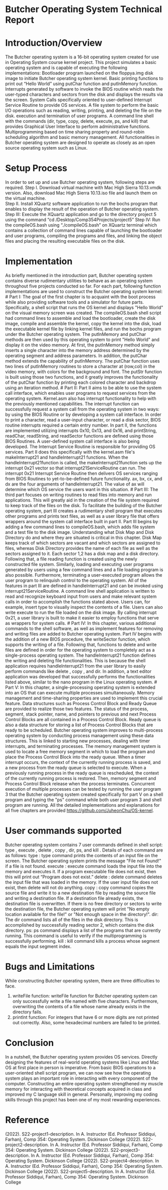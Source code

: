 # Butcher Operating System Technical Report

# Introduction/Overview
The Butcher operating system is a 16-bit operating system created for use in Operating System course kernel project. This project simulates a basic operating system and is capable of executing the following implementations: 
	Bootloader program launched on the floppya.img disk image to initiate Butcher operating system kernel.
	Basic printing functions to print out “Hello World” using putChar function and putInMemory function.
	Interrupts generated by software to invoke the BIOS routine which reads the user-typed characters and sectors from the disk and displays the results via the screen. 
	System Calls specifically oriented to user-defined Interrupt Service Routine to provide OS services.
	A file system to perform the basic I/O operations such as reading, writing, printing, and deleting the file on the disk.
	execution and termination of user programs.
	A command line shell with the commands (dir, type, copy, delete, execute, ps, and kill) that provides Graphical User Interface to perform administrative functions.
	Multiprogramming based on time sharing property and round-robin scheduling algorithm and basic memory management.
  All functionalities in Butcher operating system are designed to operate as closely as an open source operating system such as Linux.

# Setup Process
In order to set up and use Butcher operating system, following steps are required.
Step I. Download virtual machine with Mac High Sierra 10.13.vmdk version. Also, download Mac High Sierra 10.13.iso file and launch them on the virtual machine.  
Step II. Install XQuartz software application to run the bochs program that enables to display the result of the operation of Butcher operating system.
Step III: Execute the XQuartz application and go to the directory project 5 using the command “cd /Desktop/Comp354Projects/project5”
Step IV: Run the compileOS.bash using “./compileOS.bash” on XQuartz terminal which contains a collection of command lines capable of launching the bootloader and user programs, compiling the programs and files, and linking the object files and placing the resulting executable files on the disk. 

# Implementation
As briefly mentioned in the introduction part, Butcher operating system contains diverse rudimentary utilities to behave as an operating system throughout five projects conducted so far. For each part, following function implementations are used to construct the Butcher operating system kernel: 
	# Part I: The goal of the first chapter is to acquaint with the boot process while also providing software tools and a simulator for future parts. Specifically, a shell script that runs the OS kernel and displays "Hello World" on the visual memory screen was created. The compileOS.bash shell script had command lines to assemble and load the bootloader, create the disk image, compile and assemble the kernel, copy the kernel into the disk, load the executable kernel file by linking kernel files, and run the bochs program under the Butcher operating system. The putInMemory and putChar methods are then used by this operating system to print "Hello World" and display it on the video memory. At first, the putInMemory method simply inserts a single character into the memory address determined by the operating segment and address parameters. In addition, the putChar method extends the capability of putInMemory. The putChar function uses two lines of putInMemory routines to store a character at (row,col) in the video memory, with colors for the background and font. The putStr function is built using those two functions, and it greatly improves the functionality of the putChar function by printing each colored character and backdrop using an iteration method. 
	# Part II: Part II aims to be able to use the system call interface, which enables user programs to request services from the operating system. Kernel.asm also has interrupt functionality to help with the previously mentioned capabilities. The interrupt function can successfully request a system call from the operating system in two ways: by using the BIOS Routine or by developing a system call interface. In order to print a character, read a user-input character, or read a disk sector, BIOS routine interrupts required a certain entry number. In part II, the functions are implemented utilizing interrupts 0x10, 0x13, and 0x16, and printString, readChar, readString, and readSector functions are defined using those BIOS Routines. A user-defined system call interface is also being developed. The Interrupt Service Routine is responsible for providing OS services. Part II does this specifically with the kernel.asm file's makeInterrupt21 and handleInterrupt21 functions. When the handleInterrupt21function is called, the makeInterrupt21function sets up the interrupt 0x21 vector so that interrupt21ServiceRoutine can run. The interrupt 0x21 Interrupt Service Routine then delivers OS services ranging from BIOS Routines to yet-to-be-defined future functionality. ax, bx, cx, and dx are the four arguments of handleInterrupt21. The value of ax will determine which OS service the users want in this situation. 
	# Part III: The third part focuses on writing routines to read files into memory and run applications. This will greatly aid in the creation of the file system required to keep track of the files on the disk. To facilitate the building of the Butcher operating system, part III creates a rudimentary shell program that executes other programs and prints text files, as well as a user library file that offers wrappers around the system call interface built in part II. Part III begins by adding a few command lines to compileOS.bash, which adds file system and a test file to the disk image. Understanding what Disk Map and Disk Directory do and where they are situated is critical in this chapter. Disk Map keeps track of which sectors are vacant and which sectors are assigned to files, whereas Disk Directory provides the name of each file as well as the sectors assigned to it. Each sector 1,2 has a disk map and a disk directory. Following that, a file reading function is created using the newly constructed file system. Similarly, loading and executing user programs generated by users using a few command lines and a file loading program is also possible. Furthermore, terminating a user-executed program allows the user program to relinquish control to the operating system. All of the features in part III are defined in handleInterrupt21 and can be invoked using interrupt21ServiceRoutine. A command line shell application is written to read and recognize keyboard input from users and make relevant system calls in order to accomplish the functions stated above. Users can, for example, insert type <file> to visually inspect the contents of a file. Users can also write execute <file> to run the file loaded on the disk image. By calling interrupt 0x21, a user library is built to make it easier to employ functions that serve as wrappers for system calls. 
	# Part IV: In this chapter, various additional commands to the shell software, as well as implement features for removing and writing files are added to Butcher operating system. Part IV begins with the addition of a new BIOS procedure, the writeSector function, which supports the writing of a file. Following that, functions to delete and write files are defined in order for the operating system to completely act as a single-process operating system. The handleInterrupt21 function defines the writing and deleting file functionalities. This is because the shell application requires handleInterrupt21 from the user library to easily perform commands like delete <file>, copy <src> <dest>, and dir. In addition, a text editor application was developed that successfully performs the functionalities listed above, similar to the nano program in the Linux operating system. 
	# Part V: In this chapter, a single-processing operating system is extended into an OS that can execute multiple processes simultaneously. Memory management and time-sharing properties are used to implement this crucial feature. Data structures such as Process Control Block and Ready Queue are provided to realize those two features. The status of the process, segment, stack pointer, name, and pointers to previous and next Process Control Blocks are all contained in a Process Control Block. Ready queue is also a data structure for storing a list of Process Control Blocks that are ready to be scheduled. Butcher operating system improves to multi-process operating system by conducting process management using these data structures. This is linked to starting new processes, dealing with timer interrupts, and terminating processes. The memory management system is used to locate a free memory segment in which to load the program and place the Process Control Block into the ready queue. When a timer interrupt occurs, the context of the currently running process is saved, and a new process from the ready queue is selected to execute. When a previously running process in the ready queue is rescheduled, the context of the currently running process is restored. Then, memory segment and Process Control Block release when the process terminates. Concurrent execution of multiple processes can be tested by running the user program 3 that the Butcher operating system created specifically for part V on a shell program and typing the "ps" command while both user program 3 and shell program are running. All the detailed implementations and explanations for all five chapters are provided https://github.com/JuheonChu/OS-kernel. 

# User commands supported
Butcher operating system contains 7 user commands defined in shell script: type <file>, execute <file>, delete <file>, copy <src> <dest>, dir, ps, and kill <segment>. Details of each command are as follows:
	type <file>: type <file> command prints the contents of an input file on the screen. The Butcher operating system prints the message "File not Found!" if a file is not found.
	execute <file>: execute <file> command loads the input file into the memory and executes it. If a program executable file does not exist, then this will print out “Program does not exist.” 
	delete <file>: delete <file> command deletes the input file that was loaded in the memory. If the user input file does not exist, then delete <file> will not do anything.
	copy <src> <dest>: copy <src> <dest> command copies the source file and write it to a new destination file by reading the source file and writing a destination file. If a destination file already exists, the destination file is overwritten. If there is no free directory or sectors to write the destination file, the Butcher operating system will print "No empty location available for the file!" or "Not enough space in the directory!".
	dir: The dir command lists all of the files in the disk directory. This is accomplished by successfully reading sector 2, which contains the disk directory. 
	ps: ps command displays a list of the programs that are currently running. This command is useful to verify if the multiprogramming is successfully performing. 
	kill <segment>: kill <segment> command kills a process whose segment equals the input segment index. 

# Bugs and Limitations
While constructing Butcher operating system, there are three difficulties to face. 
1. writeFile function: writeFile function for Butcher operating system can only successfully write a file named with five characters. Furthermore, overwriting the contents of a file whose name already exists in the directory fails. 
2. printInt function: For integers that have 6 or more digits are not printed out correctly. Also, some hexadecimal numbers are failed to be printed. 

# Conclusion
In a nutshell, the Butcher operating system provides OS services. Directly designing the features of real-world operating systems like Linux and Mac OS at first place in person is imperative. From basic BIOS operations to a user-oriented shell script program, we can now see how the operating system plays an important role in interacting with every component of the computer. Constructing an entire operating system strengthened my muscle memory for interacting with theoretical concepts acquired in class and improved my C language skill in general. Personally, improving my coding skills through this project has been one of my most rewarding experiences.

# Reference
 (2022). S22-project1-description. In A. Instructor (Ed. Professor Siddiqui, Farhan), Comp 354: Operating System. Dickinson College
(2022). S22-project2-description. In A. Instructor (Ed. Professor Siddiqui, Farhan), Comp 354: Operating System. Dickinson College
(2022). S22-project3-description. In A. Instructor (Ed. Professor Siddiqui, Farhan), Comp 354: Operating System. Dickinson College
(2022). S22-project4-description. In A. Instructor (Ed. Professor Siddiqui, Farhan), Comp 354: Operating System. Dickinson College
(2022). S22-project5-description. In A. Instructor (Ed. Professor Siddiqui, Farhan), Comp 354: Operating System. Dickinson College

